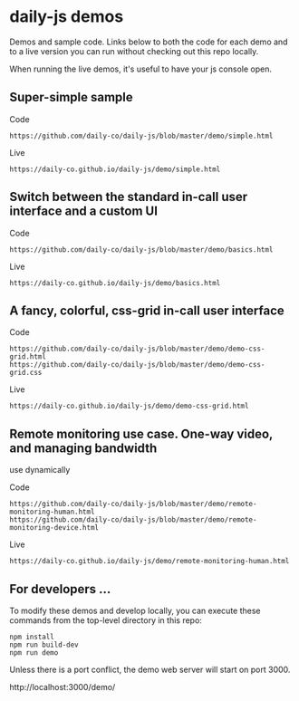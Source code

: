 # daily-js demos

Demos and sample code. Links below to both the code for each demo and
to a live version you can run without checking out this repo locally.

When running the live demos, it's useful to have your js console open.

## Super-simple sample

Code

    https://github.com/daily-co/daily-js/blob/master/demo/simple.html

Live

    https://daily-co.github.io/daily-js/demo/simple.html

## Switch between the standard in-call user interface and a custom UI

Code

    https://github.com/daily-co/daily-js/blob/master/demo/basics.html

Live

    https://daily-co.github.io/daily-js/demo/basics.html

## A fancy, colorful, css-grid in-call user interface

Code

    https://github.com/daily-co/daily-js/blob/master/demo/demo-css-grid.html
    https://github.com/daily-co/daily-js/blob/master/demo/demo-css-grid.css

Live

    https://daily-co.github.io/daily-js/demo/demo-css-grid.html

## Remote monitoring use case. One-way video, and managing bandwidth

use dynamically

Code

    https://github.com/daily-co/daily-js/blob/master/demo/remote-monitoring-human.html
    https://github.com/daily-co/daily-js/blob/master/demo/remote-monitoring-device.html

Live

    https://daily-co.github.io/daily-js/demo/remote-monitoring-human.html

## For developers ...

To modify these demos and develop locally, you can execute these
commands from the top-level directory in this repo:

```
npm install
npm run build-dev
npm run demo
```

Unless there is a port conflict, the demo web server will start on port 3000.

http://localhost:3000/demo/
